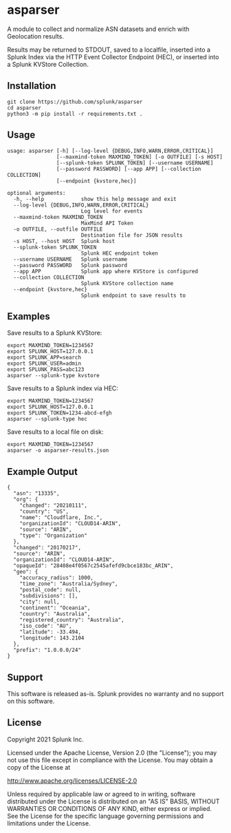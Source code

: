 # asparser

A module to collect and normalize ASN datasets and enrich with Geolocation results.

Results may be returned to STDOUT, saved to a localfile, inserted into a Splunk 
Index via the HTTP Event Collector Endpoint (HEC), or inserted into a Splunk 
KVStore Collection.

##  Installation

    git clone https://github.com/splunk/asparser
    cd asparser
    python3 -m pip install -r requirements.txt .

## Usage

    usage: asparser [-h] [--log-level {DEBUG,INFO,WARN,ERROR,CRITICAL}]
                    [--maxmind-token MAXMIND_TOKEN] [-o OUTFILE] [-s HOST]
                    [--splunk-token SPLUNK_TOKEN] [--username USERNAME]
                    [--password PASSWORD] [--app APP] [--collection COLLECTION]
                    [--endpoint {kvstore,hec}]

    optional arguments:
      -h, --help            show this help message and exit
      --log-level {DEBUG,INFO,WARN,ERROR,CRITICAL}
                            Log level for events
      --maxmind-token MAXMIND_TOKEN
                            MaxMind API Token
      -o OUTFILE, --outfile OUTFILE
                            Destination file for JSON results
      -s HOST, --host HOST  Splunk host
      --splunk-token SPLUNK_TOKEN
                            Splunk HEC endpoint token
      --username USERNAME   Splunk username
      --password PASSWORD   Splunk password
      --app APP             Splunk app where KVStore is configured
      --collection COLLECTION
                            Splunk KVStore collection name
      --endpoint {kvstore,hec}
                            Splunk endpoint to save results to


## Examples

Save results to a Splunk KVStore:

    export MAXMIND_TOKEN=1234567
    export SPLUNK_HOST=127.0.0.1
    export SPLUNK_APP=search
    export SPLUNK_USER=admin
    export SPLUNK_PASS=abc123
    asparser --splunk-type kvstore 


Save results to a Splunk index via HEC:

    export MAXMIND_TOKEN=1234567
    export SPLUNK_HOST=127.0.0.1
    export SPLUNK_TOKEN=1234-abcd-efgh
    asparser --splunk-type hec 


Save results to a local file on disk:

    export MAXMIND_TOKEN=1234567
    asparser -o asparser-results.json


## Example Output

    {
      "asn": "13335",
      "org": {
        "changed": "20210111",
        "country": "US",
        "name": "Cloudflare, Inc.",
        "organizationId": "CLOUD14-ARIN",
        "source": "ARIN",
        "type": "Organization"
      },
      "changed": "20170217",
      "source": "ARIN",
      "organizationId": "CLOUD14-ARIN",
      "opaqueId": "28408e4f0567c2545afefd9cbce183bc_ARIN",
      "geo": {
        "accuracy_radius": 1000,
        "time_zone": "Australia/Sydney",
        "postal_code": null,
        "subdivisions": [],
        "city": null,
        "continent": "Oceania",
        "country": "Australia",
        "registered_country": "Australia",
        "iso_code": "AU",
        "latitude": -33.494,
        "longitude": 143.2104
      },
      "prefix": "1.0.0.0/24"
    }


## Support

This software is released as-is. Splunk provides no warranty and no support on this software.

## License

Copyright 2021 Splunk Inc.
 
Licensed under the Apache License, Version 2.0 (the "License");
you may not use this file except in compliance with the License.
You may obtain a copy of the License at
 
http://www.apache.org/licenses/LICENSE-2.0
 
Unless required by applicable law or agreed to in writing, software
distributed under the License is distributed on an "AS IS" BASIS,
WITHOUT WARRANTIES OR CONDITIONS OF ANY KIND, either express or implied.
See the License for the specific language governing permissions and
limitations under the License.
